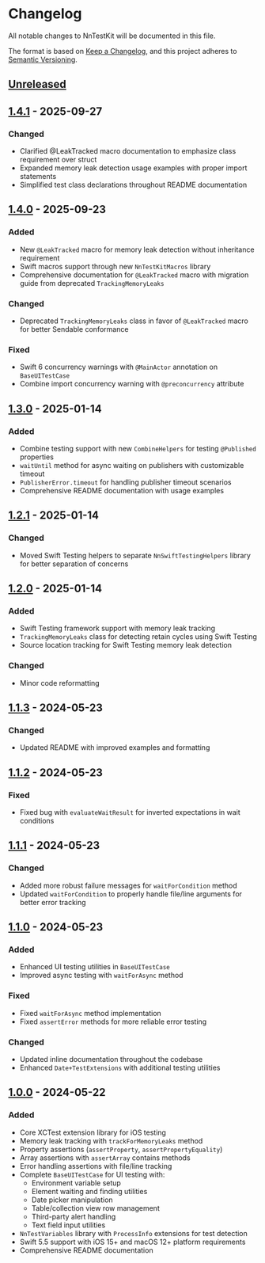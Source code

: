 # Changelog

All notable changes to NnTestKit will be documented in this file.

The format is based on [Keep a Changelog](https://keepachangelog.com/en/1.0.0/),
and this project adheres to [Semantic Versioning](https://semver.org/spec/v2.0.0.html).

## [Unreleased]

## [1.4.1] - 2025-09-27
### Changed
- Clarified @LeakTracked macro documentation to emphasize class requirement over struct
- Expanded memory leak detection usage examples with proper import statements
- Simplified test class declarations throughout README documentation

## [1.4.0] - 2025-09-23
### Added
- New `@LeakTracked` macro for memory leak detection without inheritance requirement
- Swift macros support through new `NnTestKitMacros` library
- Comprehensive documentation for `@LeakTracked` macro with migration guide from deprecated `TrackingMemoryLeaks`

### Changed
- Deprecated `TrackingMemoryLeaks` class in favor of `@LeakTracked` macro for better Sendable conformance

### Fixed
- Swift 6 concurrency warnings with `@MainActor` annotation on `BaseUITestCase`
- Combine import concurrency warning with `@preconcurrency` attribute

## [1.3.0] - 2025-01-14
### Added
- Combine testing support with new `CombineHelpers` for testing `@Published` properties
- `waitUntil` method for async waiting on publishers with customizable timeout
- `PublisherError.timeout` for handling publisher timeout scenarios
- Comprehensive README documentation with usage examples

## [1.2.1] - 2025-01-14
### Changed
- Moved Swift Testing helpers to separate `NnSwiftTestingHelpers` library for better separation of concerns

## [1.2.0] - 2025-01-14
### Added
- Swift Testing framework support with memory leak tracking
- `TrackingMemoryLeaks` class for detecting retain cycles using Swift Testing
- Source location tracking for Swift Testing memory leak detection

### Changed
- Minor code reformatting

## [1.1.3] - 2024-05-23
### Changed
- Updated README with improved examples and formatting

## [1.1.2] - 2024-05-23
### Fixed
- Fixed bug with `evaluateWaitResult` for inverted expectations in wait conditions

## [1.1.1] - 2024-05-23
### Changed
- Added more robust failure messages for `waitForCondition` method
- Updated `waitForCondition` to properly handle file/line arguments for better error tracking

## [1.1.0] - 2024-05-23
### Added
- Enhanced UI testing utilities in `BaseUITestCase`
- Improved async testing with `waitForAsync` method

### Fixed
- Fixed `waitForAsync` method implementation
- Fixed `assertError` methods for more reliable error testing

### Changed
- Updated inline documentation throughout the codebase
- Enhanced `Date+TestExtensions` with additional testing utilities

## [1.0.0] - 2024-05-22
### Added
- Core XCTest extension library for iOS testing
- Memory leak tracking with `trackForMemoryLeaks` method
- Property assertions (`assertProperty`, `assertPropertyEquality`)
- Array assertions with `assertArray` contains methods
- Error handling assertions with file/line tracking
- Complete `BaseUITestCase` for UI testing with:
  - Environment variable setup
  - Element waiting and finding utilities
  - Date picker manipulation
  - Table/collection view row management
  - Third-party alert handling
  - Text field input utilities
- `NnTestVariables` library with `ProcessInfo` extensions for test detection
- Swift 5.5 support with iOS 15+ and macOS 12+ platform requirements
- Comprehensive README documentation

[Unreleased]: https://github.com/nikolainobadi/NnTestKit/compare/v1.4.1...HEAD
[1.4.1]: https://github.com/nikolainobadi/NnTestKit/compare/v1.4.0...v1.4.1
[1.4.0]: https://github.com/nikolainobadi/NnTestKit/compare/v1.3.0...v1.4.0
[1.3.0]: https://github.com/nikolainobadi/NnTestKit/compare/v1.2.1...v1.3.0
[1.2.1]: https://github.com/nikolainobadi/NnTestKit/compare/v1.2.0...v1.2.1
[1.2.0]: https://github.com/nikolainobadi/NnTestKit/compare/v1.1.3...v1.2.0
[1.1.3]: https://github.com/nikolainobadi/NnTestKit/compare/v1.1.2...v1.1.3
[1.1.2]: https://github.com/nikolainobadi/NnTestKit/compare/v1.1.1...v1.1.2
[1.1.1]: https://github.com/nikolainobadi/NnTestKit/compare/v1.1.0...v1.1.1
[1.1.0]: https://github.com/nikolainobadi/NnTestKit/compare/v1.0.0...v1.1.0
[1.0.0]: https://github.com/nikolainobadi/NnTestKit/releases/tag/v1.0.0